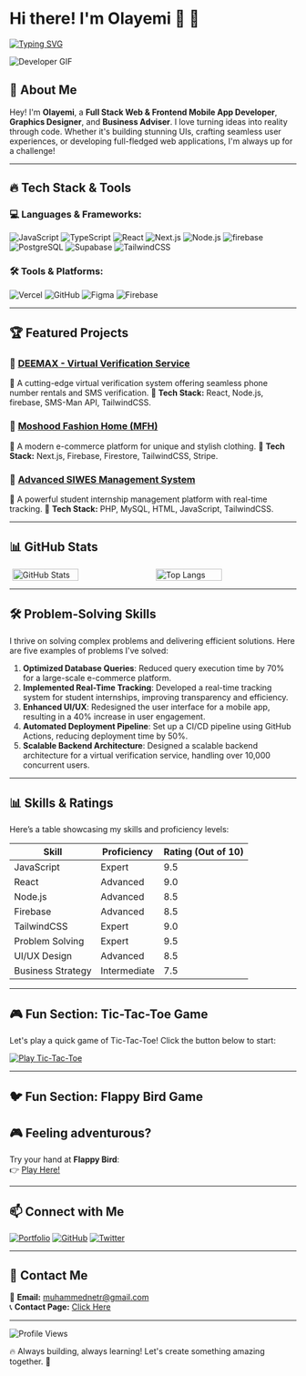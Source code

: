 # Hi there! I'm Olayemi 👋 🚀
[![Typing SVG](https://readme-typing-svg.demolab.com?font=sans+serrif&weight=600&duration=3000&pause=5&color=4B70FF&width=435&lines=I%E2%80%99m+a+Full-Stack+Web+Developer;+I+create+dynamic+and+cool+websites;Technology+I+use%3A;1.+Javascript;2.+TypeScript;3.+PHP;4.+HTML;5.+CSS;6.+ReactJs+;7.+NextJs;8.+Python)](https://git.io/typing-svg)

![Developer GIF](https://media.giphy.com/media/qgQUggAC3Pfv687qPC/giphy.gif)

## 🚀 About Me

Hey! I'm **Olayemi**, a **Full Stack Web & Frontend Mobile App Developer**, **Graphics Designer**, and **Business Adviser**. I love turning ideas into reality through code. Whether it's building stunning UIs, crafting seamless user experiences, or developing full-fledged web applications, I'm always up for a challenge!

---

## 🔥 Tech Stack & Tools

### **💻 Languages & Frameworks:**

![JavaScript](https://img.shields.io/badge/JavaScript-F7DF1E?style=for-the-badge&logo=javascript&logoColor=black)
![TypeScript](https://img.shields.io/badge/TypeScript-3178C6?style=for-the-badge&logo=typescript&logoColor=white)
![React](https://img.shields.io/badge/React-61DAFB?style=for-the-badge&logo=react&logoColor=black)
![Next.js](https://img.shields.io/badge/Next.js-000000?style=for-the-badge&logo=next.js&logoColor=white)
![Node.js](https://img.shields.io/badge/Node.js-339933?style=for-the-badge&logo=node.js&logoColor=white)
![firebase](https://img.shields.io/badge/firebase-47A248?style=for-the-badge&logo=firebase&logoColor=white)
![PostgreSQL](https://img.shields.io/badge/PostgreSQL-336791?style=for-the-badge&logo=postgresql&logoColor=white)
![Supabase](https://img.shields.io/badge/supabase-336791?style=for-the-badge&logo=supabase&logoColor=white)
![TailwindCSS](https://img.shields.io/badge/TailwindCSS-38B2AC?style=for-the-badge&logo=tailwind-css&logoColor=white)

### **🛠️ Tools & Platforms:**

![Vercel](https://img.shields.io/badge/Vercel-000000?style=for-the-badge&logo=vercel&logoColor=white)
![GitHub](https://img.shields.io/badge/GitHub-181717?style=for-the-badge&logo=github&logoColor=white)
![Figma](https://img.shields.io/badge/Figma-F24E1E?style=for-the-badge&logo=figma&logoColor=white)
![Firebase](https://img.shields.io/badge/Firebase-FFCA28?style=for-the-badge&logo=firebase&logoColor=black)

---

## 🏆 Featured Projects

### 🚀 [DEEMAX - Virtual Verification Service](https://github.com/muhammed222-lab/deemax_sms)

🔹 A cutting-edge virtual verification system offering seamless phone number rentals and SMS verification.
🔹 **Tech Stack:** React, Node.js, firebase, SMS-Man API, TailwindCSS.

### 🎨 [Moshood Fashion Home (MFH)](https://github.com/muhammed222-lab/mfh)

🔹 A modern e-commerce platform for unique and stylish clothing.
🔹 **Tech Stack:** Next.js, Firebase, Firestore, TailwindCSS, Stripe.

### 📍 [Advanced SIWES Management System](https://github.com/muhammed222-lab/siwes-system)

🔹 A powerful student internship management platform with real-time tracking.
🔹 **Tech Stack:** PHP, MySQL, HTML, JavaScript, TailwindCSS.

---

## 📊 GitHub Stats

<div style="display: flex; justify-content: space-around;">
  <img src="https://github-readme-stats.vercel.app/api?username=muhammed222-lab&show_icons=true&theme=radical" alt="GitHub Stats" style="width: 48%;">
  <img src="https://github-readme-stats.vercel.app/api/top-langs/?username=muhammed222-lab&layout=compact&theme=radical" alt="Top Langs" style="width: 48%;">
</div>

---

## 🛠️ Problem-Solving Skills

I thrive on solving complex problems and delivering efficient solutions. Here are five examples of problems I've solved:

1. **Optimized Database Queries**: Reduced query execution time by 70% for a large-scale e-commerce platform.
2. **Implemented Real-Time Tracking**: Developed a real-time tracking system for student internships, improving transparency and efficiency.
3. **Enhanced UI/UX**: Redesigned the user interface for a mobile app, resulting in a 40% increase in user engagement.
4. **Automated Deployment Pipeline**: Set up a CI/CD pipeline using GitHub Actions, reducing deployment time by 50%.
5. **Scalable Backend Architecture**: Designed a scalable backend architecture for a virtual verification service, handling over 10,000 concurrent users.

---

## 📊 Skills & Ratings

Here’s a table showcasing my skills and proficiency levels:

| Skill             | Proficiency  | Rating (Out of 10) |
| ----------------- | ------------ | ------------------ |
| JavaScript        | Expert       | 9.5                |
| React             | Advanced     | 9.0                |
| Node.js           | Advanced     | 8.5                |
| Firebase          | Advanced     | 8.5                |
| TailwindCSS       | Expert       | 9.0                |
| Problem Solving   | Expert       | 9.5                |
| UI/UX Design      | Advanced     | 8.5                |
| Business Strategy | Intermediate | 7.5                |

---

## 🎮 Fun Section: Tic-Tac-Toe Game

Let's play a quick game of Tic-Tac-Toe! Click the button below to start:

[![Play Tic-Tac-Toe](https://img.shields.io/badge/Play%20Tic--Tac--Toe-8A2BE2?style=for-the-badge&logo=game&logoColor=white)](https://playtictactoe.org/)

---

## 🐦 Fun Section: Flappy Bird Game
## 🎮 Feeling adventurous? 
Try your hand at **Flappy Bird**:  
👉 [Play Here!](https://flappybird.io/)


---

## 📫 Connect with Me

[![Portfolio](https://img.shields.io/badge/Portfolio-%230A66C2.svg?style=for-the-badge&logo=vercel&logoColor=white)](https://muhammed-tau.vercel.app/)
[![GitHub](https://img.shields.io/badge/GitHub-%23181717.svg?style=for-the-badge&logo=github&logoColor=white)](https://github.com/muhammed222-lab/)
[![Twitter](https://img.shields.io/badge/Twitter-%231DA1F2.svg?style=for-the-badge&logo=twitter&logoColor=white)](https://twitter.com/yourhandle)

---

## 📧 Contact Me

🔗 **Email:** [muhammednetr@gmail.com](mailto:muhammednetr@gmail.com)  
📞 **Contact Page:** [Click Here](https://muhammed-tau.vercel.app)

---

![Profile Views](https://komarev.com/ghpvc/?username=muhammed222-lab&color=blue&style=flat)

🔥 Always building, always learning! Let's create something amazing together. 🚀
